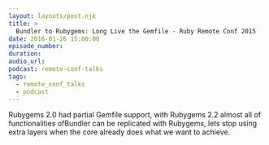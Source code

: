 ```yaml
---
layout: layouts/post.njk
title: >
  Bundler to Rubygems: Long Live the Gemfile - Ruby Remote Conf 2015
date: 2016-01-26 15:00:00
episode_number:
duration:
audio_url:
podcast: remote-conf-talks
tags:
  - remote_conf_talks
  - podcast
---
```


Rubygems 2.0 had partial Gemfile support, with Rubygems 2.2 almost all of functionalities ofBundler can be replicated with Rubygems, lets stop using extra layers when the core already does what we want to achieve.
